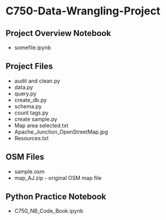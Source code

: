 # C750-Data-Wrangling-Project

## Project Overview Notebook
<ul>
<li>somefile.ipynb</li>
</ul>

## Project Files
<ul>
<li>audit and clean.py</li>
<li>data.py</li>
<li>query.py</li>
<li>create_db.py</li>
<li>schema.py</li>
<li>count tags.py</li>
<li>create sample.py</li>
<li>Map area selected.txt</li>
<li>Apache_Junction‬_OpenStreetMap.jpg</li>
<li>Resources.txt</li>
</ul>

## OSM Files
<ul>
<li>sample.osm</li>
 <li>map_AJ.zip - original OSM map file</li> 
</ul>

## Python Practice Notebook
<ul>
<li>C750_NB_Code_Book.ipynb</li> 
</ul>
